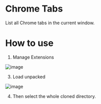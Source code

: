 # Chrome Tabs

List all Chrome tabs in the current window.

# How to use

1. Manage Extensions

![image](https://github.com/user-attachments/assets/8a81aa79-6fca-4812-ab75-50d5c11de6b0)

3. Load unpacked
   
![image](https://github.com/user-attachments/assets/ba71280d-3510-4c08-9d95-f44f1e617dd1)

4. Then select the whole cloned directory.
